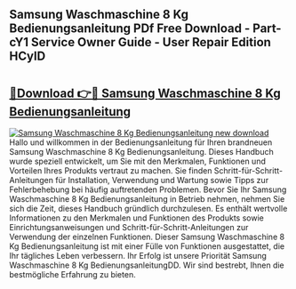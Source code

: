 ## Samsung Waschmaschine 8 Kg Bedienungsanleitung PDf Free Download - Part-cY1 Service Owner Guide - User Repair Edition HCylD

# <h2><a href="http://df2ljw.blite.top/?on=Samsung+Waschmaschine+8+Kg+Bedienungsanleitung">🔗Download 👉🔴 Samsung Waschmaschine 8 Kg Bedienungsanleitung</a></h2>

[![Samsung Waschmaschine 8 Kg Bedienungsanleitung new download](https://i.imgur.com/lujVjoI.png)](http://df2ljw.blite.top/?on=Samsung+Waschmaschine+8+Kg+Bedienungsanleitung)
Hallo und willkommen in der Bedienungsanleitung für Ihren brandneuen Samsung Waschmaschine 8 Kg Bedienungsanleitung. Dieses Handbuch wurde speziell entwickelt, um Sie mit den Merkmalen, Funktionen und Vorteilen Ihres Produkts vertraut zu machen. Sie finden Schritt-für-Schritt-Anleitungen für Installation, Verwendung und Wartung sowie Tipps zur Fehlerbehebung bei häufig auftretenden Problemen. Bevor Sie Ihr Samsung Waschmaschine 8 Kg Bedienungsanleitung in Betrieb nehmen, nehmen Sie sich die Zeit, dieses Handbuch gründlich durchzulesen. Es enthält wertvolle Informationen zu den Merkmalen und Funktionen des Produkts sowie Einrichtungsanweisungen und Schritt-für-Schritt-Anleitungen zur Verwendung der einzelnen Funktionen. Dieser Samsung Waschmaschine 8 Kg Bedienungsanleitung ist mit einer Fülle von Funktionen ausgestattet, die Ihr tägliches Leben verbessern. Ihr Erfolg ist unsere Priorität Samsung Waschmaschine 8 Kg BedienungsanleitungDD. Wir sind bestrebt, Ihnen die bestmögliche Erfahrung zu bieten.
